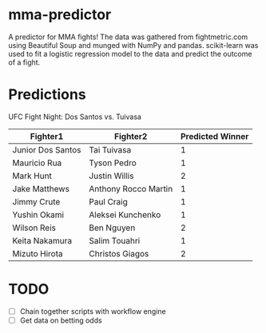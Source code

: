 # mma-predictor
A predictor for MMA fights!
The data was gathered from fightmetric.com using Beautiful Soup and munged with NumPy and pandas. scikit-learn was used to fit a logistic regression model to the data and predict the outcome of a fight.

# Predictions
UFC Fight Night: Dos Santos vs. Tuivasa

| Fighter1  | Fighter2 | Predicted Winner |
| --------- | -------- | ---------------- |
| Junior Dos Santos  | Tai Tuivasa  | 1 |
| Mauricio Rua | Tyson Pedro  | 1 |
| Mark Hunt | Justin Willis | 2 | 
| Jake Matthews | Anthony Rocco Martin | 1 |
| Jimmy Crute | Paul Craig | 1 |
| Yushin Okami | Aleksei Kunchenko | 1 |
| Wilson Reis | Ben Nguyen | 2 |
| Keita Nakamura | Salim Touahri | 1 |
| Mizuto Hirota | Christos Giagos | 2 |

# TODO
- [ ] Chain together scripts with workflow engine
- [ ] Get data on betting odds
